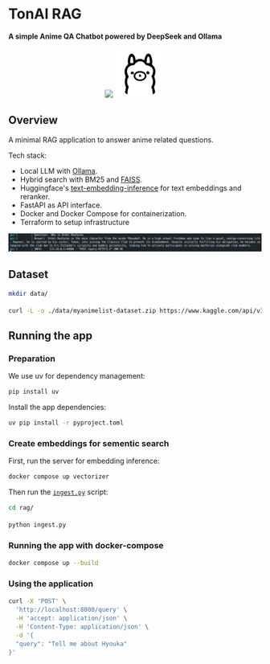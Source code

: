 # TonAI RAG

**A simple Anime QA Chatbot powered by DeepSeek and Ollama**

<p align="center">
   <img src="[./assets/splash.png](https://github.com/tungedng2710/tungedng2710.github.io/blob/main/assets/images/logo.png)" height="100" />
   <img src="./assets/ollama_logo.png" height="100" />
</p>


## Overview
A minimal RAG application to answer anime related questions.

Tech stack: 
* Local LLM with [Ollama](https://github.com/ollama/ollama).
* Hybrid search with BM25 and [FAISS](https://github.com/.facebookresearch/faiss).
* Huggingface's [text-embedding-inference](https://github.com/huggingface/text-embeddings-inference) for text embeddings and reranker.
* FastAPI as API interface.
* Docker and Docker Compose for containerization.
* Terraform to setup infrastructure

<img src="./assets/test.png" />

## Dataset
```bash
mkdir data/

curl -L -o ./data/myanimelist-dataset.zip https://www.kaggle.com/api/v1/datasets/download/svanoo/myanimelist-dataset

```

## Running the app 

### Preparation
We use  uv for dependency management:

```bash
pip install uv
```

Install the app dependencies:

```bash
uv pip install -r pyproject.toml
```

### Create embeddings for sementic search
First, run the server for embedding inference:
```bash
docker compose up vectorizer
```

Then run the [`ingest.py`](rag/ingest.py) script:
```bash
cd rag/

python ingest.py
```

### Running the app with docker-compose
```bash
docker compose up --build
```

### Using the application
```bash
curl -X 'POST' \
  'http://localhost:8000/query' \
  -H 'accept: application/json' \
  -H 'Content-Type: application/json' \
  -d '{
  "query": "Tell me about Hyouka"
}'
```
